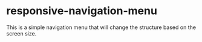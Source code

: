 # responsive-navigation-menu
This is a simple navigation menu that will change the structure based on the screen size.
